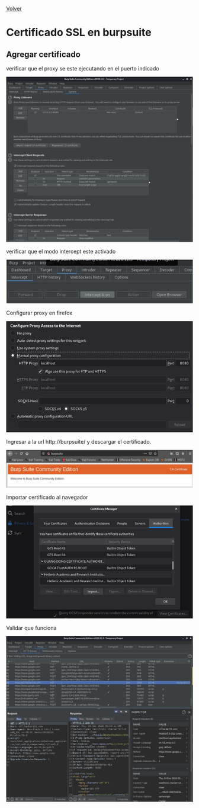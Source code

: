 [Volver](../README.md)

# Certificado SSL en burpsuite

## Agregar certificado

verificar que el proxy se este ejecutando en el puerto indicado

![Verificacion proxy](img/check_proxy.jpg)

verificar que el modo intercept este activado

![Verificacion intercept](img/check_on_intercept.jpg)

Configurar proxy en firefox

![Configurar proxy](img/configurar_proxy.jpg)

Ingresar a la url http://burpsuite/ y descargar el certificado.

![Descargar certificado](img/descargar_certificado.jpg)

Importar certificado al navegador

![Importar certificado](img/importar_cert.jpg)

Validar que funciona

![Works](img/works.jpg)
